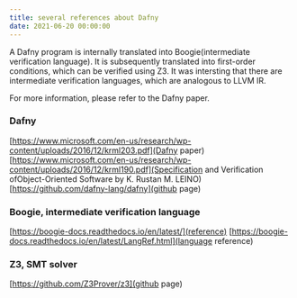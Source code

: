 ```yaml
---
title: several references about Dafny
date: 2021-06-20 00:00:00
---
```


A Dafny program is internally translated into Boogie(intermediate verification language). It is subsequently translated into first-order conditions, which can be verified using Z3. It was intersting that there are intermediate verification languages, which are analogous to LLVM IR.

For more information, please refer to the Dafny paper.

### Dafny
[https://www.microsoft.com/en-us/research/wp-content/uploads/2016/12/krml203.pdf](Dafny paper)
[https://www.microsoft.com/en-us/research/wp-content/uploads/2016/12/krml190.pdf](Specification and Verification ofObject-Oriented Software by K. Rustan M. LEINO)
[https://github.com/dafny-lang/dafny](github page)

### Boogie, intermediate verification language
[https://boogie-docs.readthedocs.io/en/latest/](reference)
[https://boogie-docs.readthedocs.io/en/latest/LangRef.html](language reference)

### Z3, SMT solver
[https://github.com/Z3Prover/z3](github page)




